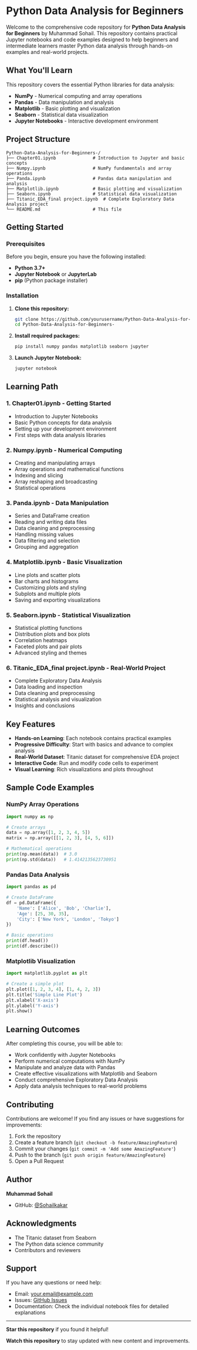 # Python Data Analysis for Beginners

Welcome to the comprehensive code repository for **Python Data Analysis for Beginners** by Muhammad Sohail. This repository contains practical Jupyter notebooks and code examples designed to help beginners and intermediate learners master Python data analysis through hands-on examples and real-world projects.

## What You'll Learn

This repository covers the essential Python libraries for data analysis:

- **NumPy** - Numerical computing and array operations
- **Pandas** - Data manipulation and analysis
- **Matplotlib** - Basic plotting and visualization
- **Seaborn** - Statistical data visualization
- **Jupyter Notebooks** - Interactive development environment

## Project Structure

```
Python-Data-Analysis-for-Beginners-/
├── Chapter01.ipynb              # Introduction to Jupyter and basic concepts
├── Numpy.ipynb                  # NumPy fundamentals and array operations
├── Panda.ipynb                  # Pandas data manipulation and analysis
├── Matplotlib.ipynb             # Basic plotting and visualization
├── Seaborn.ipynb                # Statistical data visualization
├── Titanic_EDA_final project.ipynb  # Complete Exploratory Data Analysis project
└── README.md                    # This file
```

## Getting Started

### Prerequisites

Before you begin, ensure you have the following installed:

- **Python 3.7+** 
- **Jupyter Notebook** or **JupyterLab**
- **pip** (Python package installer)

### Installation

1. **Clone this repository:**
   ```bash
   git clone https://github.com/yourusername/Python-Data-Analysis-for-Beginners-.git
   cd Python-Data-Analysis-for-Beginners-
   ```

2. **Install required packages:**
   ```bash
   pip install numpy pandas matplotlib seaborn jupyter
   ```

3. **Launch Jupyter Notebook:**
   ```bash
   jupyter notebook
   ```

## Learning Path

### 1. **Chapter01.ipynb** - Getting Started
- Introduction to Jupyter Notebooks
- Basic Python concepts for data analysis
- Setting up your development environment
- First steps with data analysis libraries

### 2. **Numpy.ipynb** - Numerical Computing
- Creating and manipulating arrays
- Array operations and mathematical functions
- Indexing and slicing
- Array reshaping and broadcasting
- Statistical operations

### 3. **Panda.ipynb** - Data Manipulation
- Series and DataFrame creation
- Reading and writing data files
- Data cleaning and preprocessing
- Handling missing values
- Data filtering and selection
- Grouping and aggregation

### 4. **Matplotlib.ipynb** - Basic Visualization
- Line plots and scatter plots
- Bar charts and histograms
- Customizing plots and styling
- Subplots and multiple plots
- Saving and exporting visualizations

### 5. **Seaborn.ipynb** - Statistical Visualization
- Statistical plotting functions
- Distribution plots and box plots
- Correlation heatmaps
- Faceted plots and pair plots
- Advanced styling and themes

### 6. **Titanic_EDA_final project.ipynb** - Real-World Project
- Complete Exploratory Data Analysis
- Data loading and inspection
- Data cleaning and preprocessing
- Statistical analysis and visualization
- Insights and conclusions

## Key Features

- **Hands-on Learning**: Each notebook contains practical examples
- **Progressive Difficulty**: Start with basics and advance to complex analysis
- **Real-World Dataset**: Titanic dataset for comprehensive EDA project
- **Interactive Code**: Run and modify code cells to experiment
- **Visual Learning**: Rich visualizations and plots throughout

## Sample Code Examples

### NumPy Array Operations
```python
import numpy as np

# Create arrays
data = np.array([1, 2, 3, 4, 5])
matrix = np.array([[1, 2, 3], [4, 5, 6]])

# Mathematical operations
print(np.mean(data))  # 3.0
print(np.std(data))   # 1.4142135623730951
```

### Pandas Data Analysis
```python
import pandas as pd

# Create DataFrame
df = pd.DataFrame({
    'Name': ['Alice', 'Bob', 'Charlie'],
    'Age': [25, 30, 35],
    'City': ['New York', 'London', 'Tokyo']
})

# Basic operations
print(df.head())
print(df.describe())
```

### Matplotlib Visualization
```python
import matplotlib.pyplot as plt

# Create a simple plot
plt.plot([1, 2, 3, 4], [1, 4, 2, 3])
plt.title('Simple Line Plot')
plt.xlabel('X-axis')
plt.ylabel('Y-axis')
plt.show()
```

## Learning Outcomes

After completing this course, you will be able to:

- Work confidently with Jupyter Notebooks
- Perform numerical computations with NumPy
- Manipulate and analyze data with Pandas
- Create effective visualizations with Matplotlib and Seaborn
- Conduct comprehensive Exploratory Data Analysis
- Apply data analysis techniques to real-world problems

## Contributing

Contributions are welcome! If you find any issues or have suggestions for improvements:

1. Fork the repository
2. Create a feature branch (`git checkout -b feature/AmazingFeature`)
3. Commit your changes (`git commit -m 'Add some AmazingFeature'`)
4. Push to the branch (`git push origin feature/AmazingFeature`)
5. Open a Pull Request



## Author

**Muhammad Sohail**
- GitHub: [@Sohailkakar](https://github.com/Sohailkakar)


## Acknowledgments

- The Titanic dataset from Seaborn
- The Python data science community
- Contributors and reviewers

## Support

If you have any questions or need help:

- Email: your.email@example.com
- Issues: [GitHub Issues](https://github.com/Sohailkakar/Python-Data-Analysis-for-Beginners-/issues)
- Documentation: Check the individual notebook files for detailed explanations

---

**Star this repository** if you found it helpful!

**Watch this repository** to stay updated with new content and improvements.

